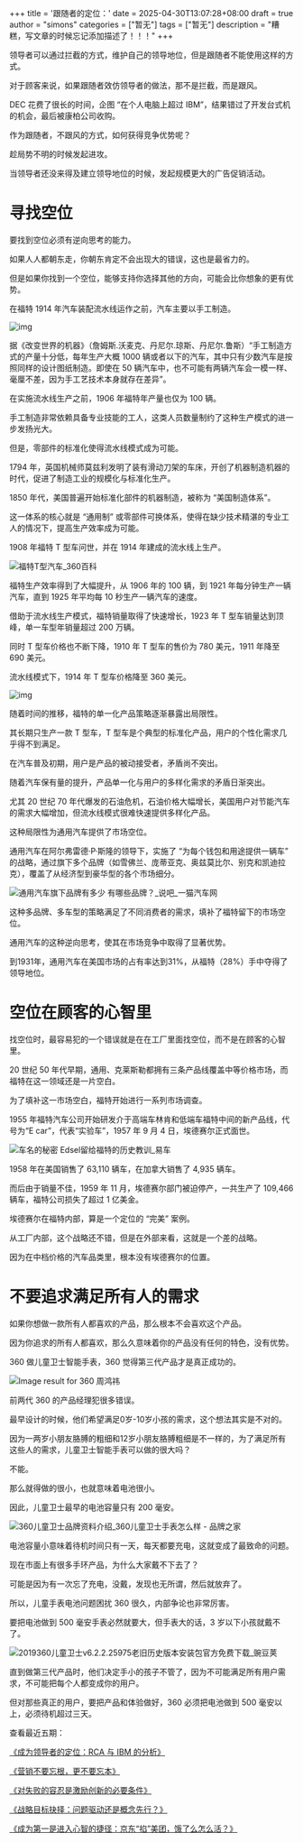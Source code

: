 +++
title = '跟随者的定位：'
date = 2025-04-30T13:07:28+08:00
draft = true
author = "simons"
categories = ["暂无"]
tags = ["暂无"]
description = "糟糕，写文章的时候忘记添加描述了！！！"
+++

领导者可以通过拦截的方式，维护自己的领导地位，但是跟随者不能使用这样的方式。

对于顾客来说，如果跟随者效仿领导者的做法，那不是拦截，而是跟风。

DEC 花费了很长的时间，企图 “在个人电脑上超过 IBM”，结果错过了开发台式机的机会，最后被康柏公司收购。

作为跟随者，不跟风的方式，如何获得竞争优势呢？

趁局势不明的时候发起进攻。

当领导者还没来得及建立领导地位的时候，发起规模更大的广告促销活动。

# 寻找空位

要找到空位必须有逆向思考的能力。

如果人人都朝东走，你朝东肯定不会出现大的错误，这也是最省力的。

但是如果你找到一个空位，能够支持你选择其他的方向，可能会比你想象的更有优势。

在福特 1914 年汽车装配流水线运作之前，汽车主要以手工制造。

![img](https://xqimg.imedao.com/18f141a49853f1af3fe63f07.jpg!800.jpg)

据《改变世界的机器》（詹姆斯.沃麦克、丹尼尔.琼斯、丹尼尔.鲁斯）“手工制造方式的产量十分低，每年生产大概 1000 辆或者以下的汽车，其中只有少数汽车是按照同样的设计图纸制造。即使在 50 辆汽车中，也不可能有两辆汽车会一模一样、毫厘不差，因为手工艺技术本身就存在差异”。

在实施流水线生产之前，1906 年福特年产量也仅为 100 辆。

手工制造非常依赖具备专业技能的工人，这类人员数量制约了这种生产模式的进一步发扬光大。

但是，零部件的标准化使得流水线模式成为可能。

1794 年，英国机械师莫兹利发明了装有滑动刀架的车床，开创了机器制造机器的时代，促进了制造工业的规模化与标准化生产。

1850 年代，美国普遍开始标准化部件的机器制造，被称为 “美国制造体系”。

这一体系的核心就是 “通用制” 或零部件可换体系，使得在缺少技术精湛的专业工人的情况下，提高生产效率成为可能。

1908 年福特 T 型车问世，并在 1914 年建成的流水线上生产。

![福特T型汽车_360百科](https://p1.ssl.qhimg.com/t01f9d2f19a6580e973.jpg)

福特生产效率得到了大幅提升，从 1906 年的 100 辆，到 1921 年每分钟生产一辆汽车，直到 1925 年平均每 10 秒生产一辆汽车的速度。

借助于流水线生产模式，福特销量取得了快速增长，1923 年 T 型车销量达到顶峰，单一车型年销量超过 200 万辆。

同时 T 型车价格也不断下降，1910 年 T 型车的售价为 780 美元，1911 年降至 690 美元。

流水线模式下，1914 年 T 型车价格降至 360 美元。

![img](https://xqimg.imedao.com/18f141a4e7b271ec3feb67c5.jpg!800.jpg)

随着时间的推移，福特的单一化产品策略逐渐暴露出局限性。

其长期只生产一款 T 型车，T 型车是个典型的标准化产品，用户的个性化需求几乎得不到满足。

在汽车普及初期，用户是产品的被动接受者，矛盾尚不突出。

随着汽车保有量的提升，产品单一化与用户的多样化需求的矛盾日渐突出。

尤其 20 世纪 70 年代爆发的石油危机，石油价格大幅增长，美国用户对节能汽车的需求大幅增加，但流水线模式很难快速提供多样化产品。

这种局限性为通用汽车提供了市场空位。

通用汽车在阿尔弗雷德·P·斯隆的领导下，实施了 “为每个钱包和用途提供一辆车” 的战略，通过旗下多个品牌（如雪佛兰、庞蒂亚克、奥兹莫比尔、别克和凯迪拉克），覆盖了从经济型到豪华型的各个市场细分。

![通用汽车旗下品牌有多少 有哪些品牌？_说吧_一猫汽车网](https://img.emao.net/news/w/nc/bbm/psu-536x322.png)

这种多品牌、多车型的策略满足了不同消费者的需求，填补了福特留下的市场空位。

通用汽车的这种逆向思考，使其在市场竞争中取得了显著优势。

到1931年，通用汽车在美国市场的占有率达到31%，从福特（28%）手中夺得了领导地位。



# 空位在顾客的心智里

找空位时，最容易犯的一个错误就是在在工厂里面找空位，而不是在顾客的心智里。

20 世纪 50 年代早期，通用、克莱斯勒都拥有三条产品线覆盖中等价格市场，而福特在这一领域还是一片空白。

为了填补这一市场空白，福特开始进行一系列市场调查。

1955 年福特汽车公司开始研发介于高端车林肯和低端车福特中间的新产品线，代号为“E car”，代表“实验车”，1957 年 9 月 4 日，埃德赛尔正式面世。

![车名的秘密 Edsel留给福特的历史教训_易车](https://img1.bitautoimg.com/autoalbum/files/20130603/864/11154786446770_2630516_550x824__m1.jpg)

1958 年在美国销售了 63,110 辆车，在加拿大销售了 4,935 辆车。

而后由于销量不佳，1959 年 11 月，埃德赛尔部门被迫停产，一共生产了 109,466 辆车，福特公司损失了超过 1 亿美金。

埃德赛尔在福特内部，算是一个定位的 “完美” 案例。

从工厂内部，这个战略还不错，但是在外部来看，这就是一个差的战略。

因为在中档价格的汽车品类里，根本没有埃德赛尔的位置。



# 不要追求满足所有人的需求

如果你想做一款所有人都喜欢的产品，那么根本不会喜欢这个产品。

因为你追求的所有人都喜欢，那么久意味着你的产品没有任何的特色，没有优势。

360 做儿童卫士智能手表，360 觉得第三代产品才是真正成功的。

![Image result for 360 周鸿祎](https://tse3-mm.cn.bing.net/th/id/OIP-C.cijh8yT8tTn6iZTYvdTOZwHaE7?w=244&h=180&c=7&r=0&o=5&dpr=2&pid=1.7)

前两代 360 的产品经理犯很多错误。

最早设计的时候，他们希望满足0岁-10岁小孩的需求，这个想法其实是不对的。

因为一两岁小朋友胳膊的粗细和12岁小朋友胳膊粗细是不一样的，为了满足所有这些人的需求，儿童卫士智能手表可以做的很大吗？

不能。

那么就得做的很小，也就意味着电池很小。

因此，儿童卫士最早的电池容量只有 200 毫安。

![360儿童卫士品牌资料介绍_360儿童卫士手表怎么样 - 品牌之家](https://image.pp918.com/Brand/20200416/20200416115032_7535.jpg)

电池容量小意味着待机时间只有一天，每天都要充电，这就变成了最致命的问题。

现在市面上有很多手环产品，为什么大家戴不下去了？

可能是因为有一次忘了充电，没戴，发现也无所谓，然后就放弃了。

所以，儿童手表电池问题困扰 360 很久，内部争论也非常厉害。

要把电池做到 500 毫安手表必然就要大，但手表大的话，3 岁以下小孩就戴不了。

![2019360儿童卫士v6.2.2.25975老旧历史版本安装包官方免费下载_豌豆荚](https://android-screenimgs.25pp.com/fs08/2019/06/19/5/2_a345a03878f8d30d6db0147d60bf74a9.png)

直到做第三代产品时，他们决定手小的孩子不管了，因为不可能满足所有用户需求，不可能把每个人都变成你的用户。

但对那些真正的用户，要把产品和体验做好，360 必须把电池做到 500 毫安以上，必须待机超过三天。



查看最近五期：



[《成为领导者的定位：RCA 与 IBM 的分析》](https://mp.weixin.qq.com/s/UcD_1C2KDQ_yBQ_REeTpjA)

[《营销不要忘根，更不要忘本》](https://mp.weixin.qq.com/s?__biz=Mzg3ODU1NTA4Mw==&mid=2247485229&idx=1&sn=a3bee7b84283185dd6e02e5f17ffb312&scene=21#wechat_redirect)

[《对失败的容忍是激励创新的必要条件》](https://mp.weixin.qq.com/s?__biz=Mzg3ODU1NTA4Mw==&mid=2247485223&idx=1&sn=f2b96b162752d9f8ed01715d2c977253&scene=21#wechat_redirect)

[《战略目标抉择：问题驱动还是概念先行？》](https://mp.weixin.qq.com/s?__biz=Mzg3ODU1NTA4Mw==&mid=2247485213&idx=1&sn=f6ff01238c275a07fb1e9e3cdbc51fbd&scene=21#wechat_redirect)

[《成为第一是进入心智的捷径：京东“掐”美团，饿了么怎么活？》](https://mp.weixin.qq.com/s?__biz=Mzg3ODU1NTA4Mw==&mid=2247485182&idx=1&sn=44a42e2113248cd3f3e435d39b5c3b2c&scene=21#wechat_redirect)

